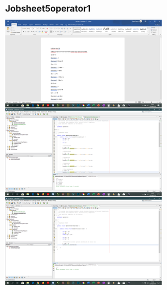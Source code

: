 # Jobsheet5operator1
![Alt Text](https://github.com/bayuswara/Jobsheet5operator1/blob/master/Latihan%201.png)
![Alt Text](https://github.com/bayuswara/Jobsheet5operator1/blob/master/Latihan%202.png)
![Alt Text](https://github.com/bayuswara/Jobsheet5operator1/blob/master/Latihan%203.png)
